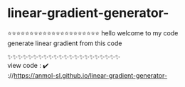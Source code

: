 # linear-gradient-generator-<br> 
⭐⭐⭐⭐⭐⭐⭐⭐⭐⭐⭐⭐⭐⭐⭐⭐⭐⭐⭐⭐⭐
hello welcome to my code <br>
generate linear gradient from this code <br>

✨✨✨✨✨✨✨✨✨✨✨✨✨✨✨✨✨✨✨✨✨✨
<br>
view code : ✔️
<br>
://https://anmol-sl.github.io/linear-gradient-generator-
